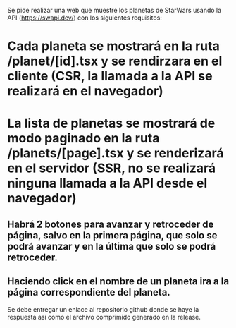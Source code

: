 Se pide realizar una web que muestre los planetas de StarWars usando la API (https://swapi.dev/) con los siguientes requisitos:

# Cada planeta se mostrará en la ruta /planet/[id].tsx y se rendirzara en el cliente (CSR, la llamada a la API se realizará en el navegador)
# La lista de planetas se mostrará de modo paginado en la ruta /planets/[page].tsx y se renderizará en el servidor (SSR, no se realizará ninguna llamada a la API desde el navegador)
## Habrá 2 botones para avanzar y retroceder de página, salvo en la primera página, que solo se podrá avanzar y en la última que solo se podrá retroceder.
## Haciendo click en el nombre de un planeta ira a la página correspondiente del planeta.

Se debe entregar un enlace al repositorio github donde se haye la respuesta así como el archivo comprimido generado en la release.
